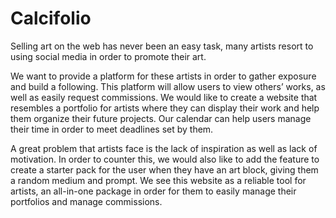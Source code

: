 # Calcifolio
Selling art on the web has never been an easy task, many artists resort to using social media in order to promote their art. 

We want to provide a platform for these artists in order to gather exposure and build a following. This platform will allow users to view others’ works, as well as easily request commissions. We would like to create a website that resembles a portfolio for artists where they can display their work and help them organize their future projects. Our calendar can help users manage their time in order to meet deadlines set by them. 

A great problem that artists face is the lack of inspiration as well as lack of motivation. In order to counter this, we would also like to add the feature to create a starter pack for the user when they have an art block, giving them a random medium and prompt. We see this website as a reliable tool for artists, an all-in-one package in order for them to easily manage their portfolios and manage commissions. 
